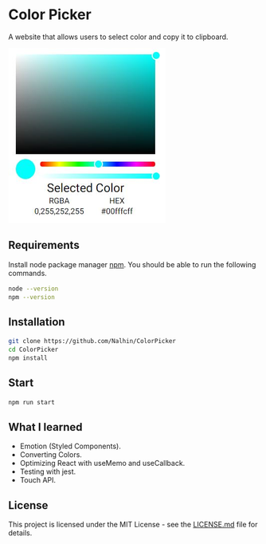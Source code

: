 # Color Picker

A website that allows users to select color and copy it to clipboard.

![screen](showcase/ColorPicker.JPG)

## Requirements

Install node package manager [npm](https://www.npmjs.com/).
You should be able to run the following commands.

```bash
node --version
npm --version
```

## Installation

```bash
git clone https://github.com/Nalhin/ColorPicker
cd ColorPicker
npm install
```

##  Start

```bash
npm run start
```

## What I learned

- Emotion (Styled Components).
- Converting Colors.
- Optimizing React with useMemo and useCallback.
- Testing with jest.
- Touch API.


## License

This project is licensed under the MIT License - see the [LICENSE.md](LICENSE.md) file for details.

